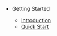 <!-- docs/_sidebar.md -->

* Getting Started

    * [Introduction](/)
    * [Quick Start](quickstart.md)